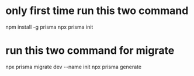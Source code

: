 # only first time run this two command
npm install -g prisma
npx prisma init



# run this two command for migrate
npx prisma migrate dev --name init
npx prisma generate

